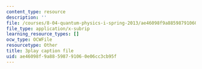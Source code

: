 ```yaml
---
content_type: resource
description: ''
file: /courses/8-04-quantum-physics-i-spring-2013/ae46098f9a88598791060e06cc3cb95f_9lX2FENOe4o.vtt
file_type: application/x-subrip
learning_resource_types: []
ocw_type: OCWFile
resourcetype: Other
title: 3play caption file
uid: ae46098f-9a88-5987-9106-0e06cc3cb95f
---
```

